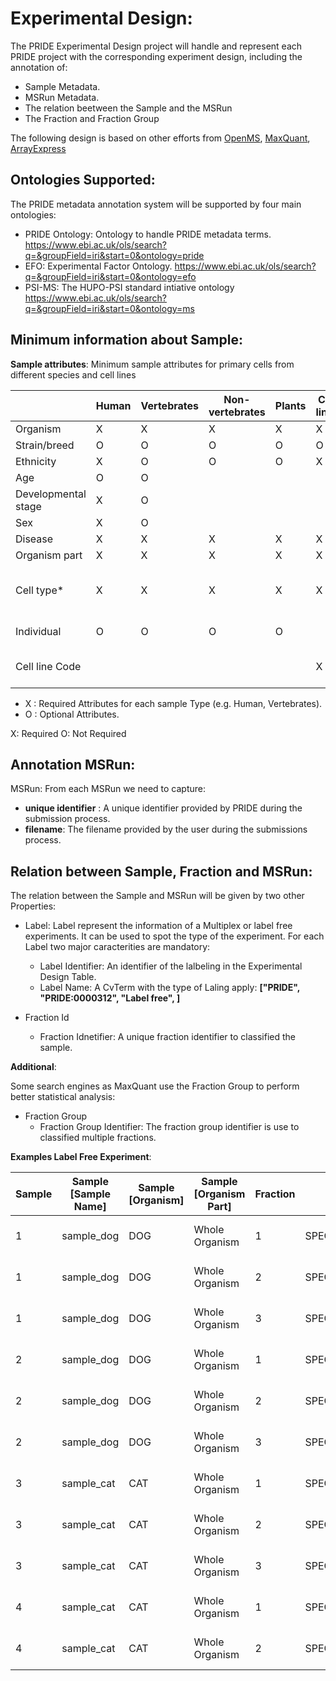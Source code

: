 Experimental Design:
====================

The PRIDE Experimental Design project will handle and represent each PRIDE project with the corresponding experiment design, including the annotation of:

- Sample Metadata.
- MSRun Metadata.
- The relation beetween the Sample and the MSRun
- The Fraction and Fraction Group

The following design is based on other efforts from [OpenMS](external-examples/openms-experimental/OpenMS.md), [MaxQuant](external-examples/maxquant/mqpar-jarnuczak-phospho.xml), [ArrayExpress](external-examples/arrayexpress/ArrayExpress.md)

Ontologies Supported:
---------------------

The PRIDE metadata annotation system will be supported by four main ontologies:

- PRIDE Ontology: Ontology to handle PRIDE metadata terms. https://www.ebi.ac.uk/ols/search?q=&groupField=iri&start=0&ontology=pride
- EFO: Experimental Factor Ontology. https://www.ebi.ac.uk/ols/search?q=&groupField=iri&start=0&ontology=efo
- PSI-MS: The HUPO-PSI standard intiative ontology https://www.ebi.ac.uk/ols/search?q=&groupField=iri&start=0&ontology=ms



Minimum information about Sample:
---------------------------------

**Sample attributes**: Minimum sample attributes for primary cells from different species and cell lines


|                      |Human          	  | Vertebrates               | Non-vertebrates | Plants  | Cell lines | Comment |
|----------------------|------------------|---------------------------|-----------------|---------|------------|---------|
|Organism              |X                 |	  X                       |	 X	            |   X     |     X      |         |
|Strain/breed          |O	              |   O	                   	  |  O              |   O     |     O      |         |
|Ethnicity             |X                 |	  O                       |	 O	            |   O     |     X      |         |
|Age	               |O 	              |   O                       |                 |         |            |         |
|Developmental stage   |X		          |	  O	                      |                 |         |            |         |
|Sex	               |X                 |   O                       |                 |         |            |         |
|Disease	           |X                 |   X		                  |  X              |  X      |     X      |         |
|Organism part	       |X                 |   X                       |  X              |  X      |     X      |         |
|Cell type*	           |X                 |   X                       |  X              |  X      |     X      | * if known, see comment below |
|Individual	           |O                 |	  O		                  |  O              |  O      |            |donor or animal ID |
|Cell line	Code           |                  |                           |                 |         |     X      |name of commercial cell line |

- X : Required Attributes for each sample Type (e.g. Human, Vertebrates).
- O : Optional Attributes.


X: Required
O: Not Required

Annotation MSRun:
-----------------

MSRun: From each MSRun we need to capture:
   - **unique identifier** : A unique identifier provided by PRIDE during the submission process.
   - **filename**: The filename provided by the user during the submissions process.

Relation between Sample, Fraction and MSRun:
--------------------------------------------

The relation between the Sample and MSRun will be given by two other Properties:

- Label: Label represent the information of a Multiplex or label free experiments. It can be used to spot the type of the experiment. For each Label two major caracterities are mandatory:
    - Label Identifier: An identifier of the lalbeling in the Experimental Design Table.
    - Label Name: A CvTerm with the type of Laling apply:  **\["PRIDE", "PRIDE:0000312", "Label free", ]**

- Fraction Id
    - Fraction Idnetifier: A unique fraction identifier to classified the sample.

**Additional**:

Some search engines as MaxQuant use the Fraction Group to perform better statistical analysis:

- Fraction Group
    - Fraction Group Identifier: The fraction group identifier is use to classified multiple fractions.


**Examples Label Free Experiment**:

Sample |Sample \[Sample Name] | Sample \[Organism] | Sample \[Organism Part] |  Fraction    | Spectra_Filepath                            | Label                        | Thecnical replicate                 | Note:                |
|------|----------------------|--------------------|-------------------------|--------------|---------------------------------------------|------------------------------|-------------------------------------|----------------------|
| 1    | sample_dog           | DOG                | Whole Organism          |1            | SPECTRAFILE_DOG_F1_TR1.mzML                  | label free sample                            | 1                                   |                      |
| 1    | sample_dog           | DOG                | Whole Organism          |2            | SPECTRAFILE_DOG_F2_TR1.mzML                  | label free sample                            | 1                                   |                      |
| 1    | sample_dog           | DOG                | Whole Organism          |3            | SPECTRAFILE_DOG_F3_TR1.mzML                  | label free sample                            | 1                                   |                      |
| 2    | sample_dog           | DOG                | Whole Organism          |1            | SPECTRAFILE_DOG_F1_TR2.mzML                  | label free sample                            | 1                                   |                      |
| 2    | sample_dog           | DOG                | Whole Organism          |2            | SPECTRAFILE_DOG_F2_TR2.mzML                  | label free sample                            | 1                                   |                      |
| 2    | sample_dog           | DOG                | Whole Organism          |3            | SPECTRAFILE_DOG_F3_TR2.mzML                  | label free sample                            | 1                                   |                      |
| 3    | sample_cat           | CAT                | Whole Organism          |1            | SPECTRAFILE_CAT_F1_TR1.mzML                  | label free sample                            | 1                                   |                      |
| 3    | sample_cat           | CAT                | Whole Organism          |2            | SPECTRAFILE_CAT_F2_TR1.mzML                  | label free sample                            | 1                                   |                      |
| 3    | sample_cat           | CAT                | Whole Organism          |3            | SPECTRAFILE_CAT_F3_TR1.mzML                  | label free sample                            | 1                                   |                      |
| 4    | sample_cat           | CAT                | Whole Organism          |1            | SPECTRAFILE_CAT_F1_TR2.mzML                  | label free sample                            | 1                                   |                      |
| 4    | sample_cat           | CAT                | Whole Organism          |2            | SPECTRAFILE_CAT_F2_TR2.mzML                  | label free sample                            | 1                                   |                      |
